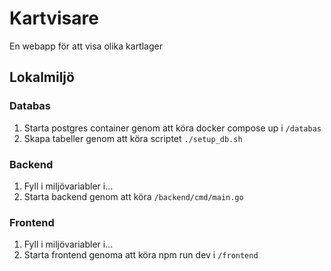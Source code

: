 # Kartvisare
En webapp för att visa olika kartlager

## Lokalmiljö
### Databas
1. Starta postgres container genom att köra docker compose up i ``/databas``
2. Skapa tabeller genom att köra scriptet ``./setup_db.sh``

### Backend
1. Fyll i miljövariabler i...
2. Starta backend genom att köra ``/backend/cmd/main.go``

### Frontend
1. Fyll i miljövariabler i...
2. Starta frontend genoma att köra npm run dev i ``/frontend``
